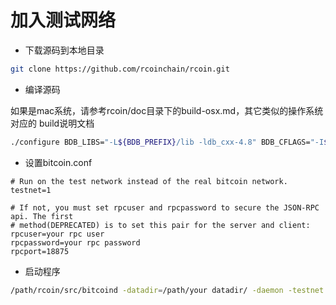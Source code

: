 # 加入测试网络

* 下载源码到本地目录
```bash
git clone https://github.com/rcoinchain/rcoin.git
```

* 编译源码

如果是mac系统，请参考rcoin/doc目录下的build-osx.md，其它类似的操作系统对应的
build说明文档

```bash
./configure BDB_LIBS="-L${BDB_PREFIX}/lib -ldb_cxx-4.8" BDB_CFLAGS="-I${BDB_PREFIX}/include" --without-gui
```

* 设置bitcoin.conf
```
# Run on the test network instead of the real bitcoin network.
testnet=1

# If not, you must set rpcuser and rpcpassword to secure the JSON-RPC api. The first
# method(DEPRECATED) is to set this pair for the server and client:
rpcuser=your rpc user
rpcpassword=your rpc password
rpcport=18875
```

* 启动程序
```bash
/path/rcoin/src/bitcoind -datadir=/path/your datadir/ -daemon -testnet
```
